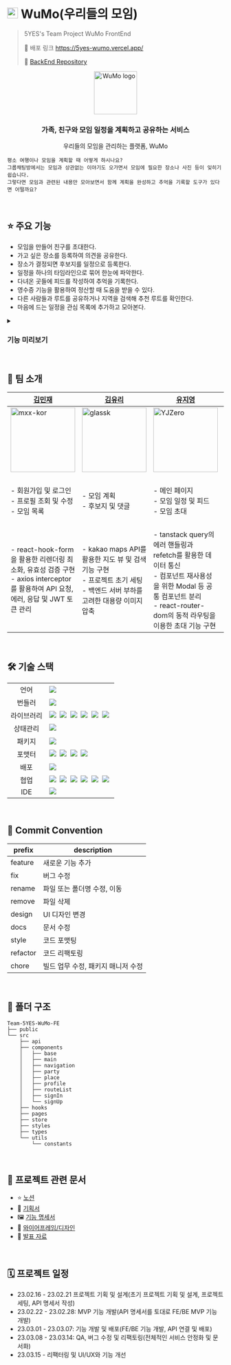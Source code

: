 <h1><img width="25px" height="25px" src="https://user-images.githubusercontent.com/63575891/225193442-956c60ce-d81e-425c-982f-42de4acf0a0c.png" alt="WuMo logo"/> WuMo(우리들의 모임)</h1>
  

> 5YES's Team Project WuMo FrontEnd
>
> 🔗 배포 링크 https://5yes-wumo.vercel.app/
>
> 🍩 [BackEnd Repository](https://github.com/prgrms-web-devcourse/Team-5YES-WuMo-BE)


<div align="center">
  <img height="100px" src="https://user-images.githubusercontent.com/39071638/220715210-18e29cdc-b12e-470a-8e11-ed2122091e15.png" alt="WuMo logo" />
  <h3>가족, 친구와 모임 일정을 계획하고 공유하는 서비스</h3>
  <p>우리들의 모임을 관리하는 플랫폼, WuMo</p>
</div>

```
평소 여행이나 모임을 계획할 때 어떻게 하시나요?
그룹채팅방에서는 모임과 상관없는 이야기도 오가면서 모임에 필요한 장소나 사진 등이 잊히기 쉽습니다.
그렇다면 모임과 관련된 내용만 모아보면서 함께 계획을 완성하고 추억을 기록할 도구가 있다면 어떨까요? 
```

<br />

## ⭐️ 주요 기능

- 모임을 만들어 친구를 초대한다.
- 가고 싶은 장소를 등록하여 의견을 공유한다.
- 장소가 결정되면 후보지를 일정으로 등록한다.
- 일정을 하나의 타임라인으로 묶어 한눈에 파악한다.
- 다녀온 곳들에 피드를 작성하여 추억을 기록한다.
- 영수증 기능을 활용하여 정산할 때 도움을 받을 수 있다.
- 다른 사람들과 루트를 공유하거나 지역을 검색해 추천 루트를 확인한다.
- 마음에 드는 일정을 관심 목록에 추가하고 모아본다.

<details>
 <summary><h3>기능 미리보기</h3></summary>
 <details>
 <summary><h4>이메일 회원가입 및 로그인</h4></summary>
 <img width="40%" src="https://user-images.githubusercontent.com/63575891/225982229-65db4553-f08c-4f6a-a636-250e34e1a91d.gif" alt="이메일 회원가입 및 로그인" />
 </details>
 <details>
 <summary><h4>모임 생성 및 관리</h4></summary>
 <img width="40%" src="https://user-images.githubusercontent.com/63575891/225985663-f4c0ae2e-cc8a-4662-ae6d-faa5226e9ce4.gif" alt="모임 추가 및 관리"/>
 </details>
 <details>
 <summary><h4>초대 및 후보지 추가</h4></summary>
 <img width="40%" src="https://user-images.githubusercontent.com/63575891/225984576-2644357e-858f-4cc7-82b6-77add4b6bc28.gif" alt="초대 및 후보지 추가" />
 </details>
 <details>
 <summary><h4>일정 관리 및 피드</h4></summary>
 <img width="40%" src="https://user-images.githubusercontent.com/63575891/225986588-e84deef4-c99b-4aab-9164-6161698f0298.gif" alt="일정 관리 및 피드">
 </details>
 <details>
 <summary><h4>베스트 루트 조회 및 관심 목록</h4></summary>
 <img width="40%" src="https://user-images.githubusercontent.com/63575891/225985170-7012e7ce-790c-4d20-bfdf-b0bf5ed7edd2.gif" alt="베스트 루트 조회 및 관심 목록"/>
 </details>
</details>

<br />

## 🍩 팀 소개

|[김민재](https://github.com/mxx-kor)|[김유리](https://github.com/glassk)|[유지영](https://github.com/YJZero)|[주천욱](https://github.com/chunwookJoo)|
|---|---|---|---|
| <img height="150px" src="https://avatars.githubusercontent.com/mxx-kor" alt="mxx-kor"/> | <img height="150px" src="https://avatars.githubusercontent.com/glassk" alt="glassk" /> | <img height="150px" src="https://avatars.githubusercontent.com/YJZero" alt="YJZero" /> | <img height="150px" src="https://avatars.githubusercontent.com/chunwookJoo" alt="chunwookJoo" /> |
| - 회원가입 및 로그인<br />- 프로필 조회 및 수정<br />- 모임 목록   | - 모임 계획<br />- 후보지 및 댓글                                | - 메인 페이지<br />- 모임 일정 및 피드<br />- 모임 초대            | - 베스트 여행루트 목록<br />- 모임 추가 및 관리<br />- 랜딩 페이지, 404 페이지 |
| - react-hook-form을 활용한 리렌더링 최소화, 유효성 검증 구현<br />- axios interceptor를 활용하여 API 요청, 에러, 응답 및 JWT 토큰 관리 | - kakao maps API를 활용한 지도 뷰 및 검색 기능 구현<br />- 프로젝트 초기 세팅<br /> - 백엔드 서버 부하를 고려한 대용량 이미지 압축 | - tanstack query의 에러 핸들링과 refetch를 활용한 데이터 통신<br />- 컴포넌트 재사용성을 위한 Modal 등 공통 컴포넌트 분리<br />- react-router-dom의 동적 라우팅을 이용한 초대 기능 구현 | - 베스트 루트 좋아요 디바운싱 커스텀 훅 분리<br />- recoil을 활용한 모임 추가 단계 및 유저 데이터 상태관리 |

<br />

## 🛠️ 기술 스택

<table>
<tr>
 <td align="center">언어</td>
 <td>
  <img src="https://img.shields.io/badge/TypeScript-3178C6?style=for-the-badge&logo=TypeScript&logoColor=ffffff"/>
 </td>
</tr>
<tr>
 <td align="center">번들러</td>
 <td>
  <img src="https://img.shields.io/badge/Vite-646CFF?style=for-the-badge&logo=Vite&logoColor=FFDA44"/>
 </td>
</tr>
<tr>
 <td align="center">라이브러리</td>
 <td>
  <img src="https://img.shields.io/badge/React-61DAFB?style=for-the-badge&logo=React&logoColor=ffffff"/>&nbsp  
  <img src="https://img.shields.io/badge/Chakra-319795?style=for-the-badge&logo=Chakra UI&logoColor=ffffff"/>&nbsp
  <img src="https://img.shields.io/badge/Emotion-CC67BC?style=for-the-badge&logo=Emotion&logoColor=ffffff"/>&nbsp  
  <img src="https://img.shields.io/badge/Axios-6028e0?style=for-the-badge&logo=Axios&logoColor=ffffff"/>&nbsp
  <img src="https://img.shields.io/badge/React Query-FF4154?style=for-the-badge&logo=React Query&logoColor=ffffff"/>&nbsp
  <img src="https://img.shields.io/badge/React Hook Form-EC5990?style=for-the-badge&logo=React-Hook-Form&logoColor=ffffff"/>&nbsp
  </td>
</tr>
<tr>
 <td align="center">상태관리</td>
 <td>
  <img src="https://img.shields.io/badge/Recoil-1678e0?style=for-the-badge&logo=Recoil&logoColor=ffffff"/>&nbsp  
 </td>
</tr>
<tr>
 <td align="center">패키지</td>
 <td>
    <img src="https://img.shields.io/badge/npm-CB3837?style=for-the-badge&logo=NPM&logoColor=ffffff"/>
  </td>
</tr>
<tr>
 <td align="center">포맷터</td>
 <td>
  <img src="https://img.shields.io/badge/Prettier-373338?style=for-the-badge&logo=Prettier&logoColor=ffffff"/>&nbsp 
  <img src="https://img.shields.io/badge/ESLint-4B32C3?style=for-the-badge&logo=ESLint&logoColor=ffffff"/>&nbsp 
  <img src="https://img.shields.io/badge/Husky-006179?style=for-the-badge&logo=Husky&logoColor=ffffff"/>&nbsp 
  <img src="https://img.shields.io/badge/Lint staged-02CBF2?style=for-the-badge&logo=Lint staged&logoColor=ffffff"/>&nbsp 
 </td>
</tr>
<tr>
 <td align="center">배포</td>
 <td>
   <img src="https://img.shields.io/badge/Vercel-000000?style=for-the-badge&logo=Vercel&logoColor=ffffff"/>
 </td>
</tr>
<tr>
 <td align="center">협업</td>
 <td>
    <img src="https://img.shields.io/badge/Git-F05032?style=for-the-badge&logo=Git&logoColor=white"/>&nbsp
    <img src="https://img.shields.io/badge/GitHub-181717?style=for-the-badge&logo=GitHub&logoColor=white"/>&nbsp 
    <img src="https://img.shields.io/badge/Notion-5a5d69?style=for-the-badge&logo=Notion&logoColor=white"/>&nbsp
    <img src="https://img.shields.io/badge/Slack-4A154B?style=for-the-badge&logo=Slack&logoColor=white"/>&nbsp
    <img src="https://img.shields.io/badge/Discord-4263f5?style=for-the-badge&logo=Discord&logoColor=white"/>&nbsp 
    <img src="https://img.shields.io/badge/Figma-d90f42?style=for-the-badge&logo=Figma&logoColor=white"/>&nbsp  
 </td>
</tr>
<tr>
 <td align="center">IDE</td>
 <td>
    <img src="https://img.shields.io/badge/VSCode-007ACC?style=for-the-badge&logo=Visual%20Studio%20Code&logoColor=white"/>&nbsp
</tr>
</table>

<br />

## 🌿 Commit Convention

| prefix | description |
| --- | --- |
| feature | 새로운 기능 추가 |
| fix | 버그 수정 |
| rename | 파일 또는 폴더명 수정, 이동
| remove | 파일 삭제
| design | UI 디자인 변경
| docs | 문서 수정 |
| style | 코드 포맷팅 |
| refactor | 코드 리팩토링 |
| chore | 빌드 업무 수정, 패키지 매니저 수정 |

<br />

## 📁 폴더 구조

```
Team-5YES-WuMo-FE 
├── public
└── src
    ├── api
    ├── components
    │   ├── base
    │   ├── main
    │   ├── navigation
    │   ├── party
    │   ├── place
    │   ├── profile
    │   ├── routeList
    │   ├── signIn
    │   └── signUp
    ├── hooks
    ├── pages
    ├── store
    ├── styles
    ├── types
    └── utils
        └── constants
```

<br />

## 📓 프로젝트 관련 문서

- ⭐️ [노션](https://backend-devcourse.notion.site/05-5YES-3f17f0d96f1e43deb4b262aa3b0fb459)
- 📝 [기획서](https://backend-devcourse.notion.site/bf79f214925444a6aa045ecf150e2a24)
- 🖼️ [기능 명세서](https://backend-devcourse.notion.site/fc61a303928a4619bc5735d8891666c6)
- 🎨 [와이어프레임/디자인](https://www.figma.com/file/akZ8Cc0FmKUjCiN3NlxjRu/Gidong?node-id=196%3A1491)
- 🎤 [발표 자료](https://www.miricanvas.com/v/11ugjud)

<br />

## 🗓️ 프로젝트 일정

- 23.02.16 - 23.02.21 프로젝트 기획 및 설계(초기 프로젝트 기획 및 설계, 프로젝트 세팅, API 명세서 작성)
- 23.02.22 - 23.02.28: MVP 기능 개발(API 명세서를 토대로 FE/BE MVP 기능 개발)
- 23.03.01 - 23.03.07: 기능 개발 및 배포(FE/BE 기능 개발, API 연결 및 배포)
- 23.03.08 - 23.03.14: QA, 버그 수정 및 리팩토링(전체적인 서비스 안정화 및 문서화)
- 23.03.15 - 리팩터링 및 UI/UX와 기능 개선
